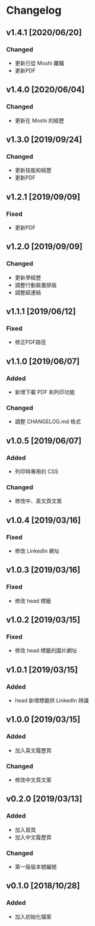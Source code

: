 # Changelog

## v1.4.1 [2020/06/20]

### Changed

- 更新已從 Moshi 離職
- 更新PDF

## v1.4.0 [2020/06/04]

### Changed

- 更新在 Moshi 的經歷

## v1.3.0 [2019/09/24]

### Changed

- 更新技能和經歷
- 更新PDF

## v1.2.1 [2019/09/09]

### Fixed

- 更新PDF

## v1.2.0 [2019/09/09]

### Changed

- 更新學經歷
- 調整行動裝置排版
- 調整超連結

## v1.1.1 [2019/06/12]

### Fixed

- 修正PDF路徑

## v1.1.0 [2019/06/07]

### Added

- 新增下載 PDF 和列印功能

### Changed

- 調整 CHANGELOG&#46;md 格式

## v1.0.5 [2019/06/07]

### Added

- 列印時專用的 CSS

### Changed

- 修改中、英文頁文案

## v1.0.4 [2019/03/16]

### Fixed

- 修改 LinkedIn 網址

## v1.0.3 [2019/03/16]

### Fixed

- 修改 head 標籤

## v1.0.2 [2019/03/15]

### Fixed

- 修改 head 標籤的圖片網址

## v1.0.1 [2019/03/15]

### Added

- head 新增標籤供 LinkedIn 辨識

## v1.0.0 [2019/03/15]

### Added

- 加入英文履歷頁

### Changed

- 修改中文頁文案

## v0.2.0 [2019/03/13]

### Added

- 加入首頁
- 加入中文履歷頁

### Changed

- 第一版版本號編號

## v0.1.0 [2018/10/28]

### Added

- 加入初始化檔案
